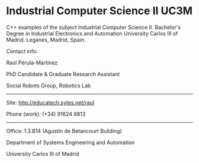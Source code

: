 Industrial Computer Science II UC3M
==============================

C++ examples of the subject Industrial Computer Science II.
Bachelor's Degree in Industrial Electronics and Automation
University Carlos III of Madrid.
Leganes, Madrid, Spain.

Contact info:

Raúl Pérula-Martínez

PhD Candidate & Graduate Research Assistant

Social Robots Group, Robotics Lab

---

Site: http://educatech.sytes.net/raul

Phone (work): (+34) 91624 8813

---

Office: 1.3.B14 (Agustín de Betancourt Building)

Department of Systems Engineering and Automation

University Carlos III of Madrid
